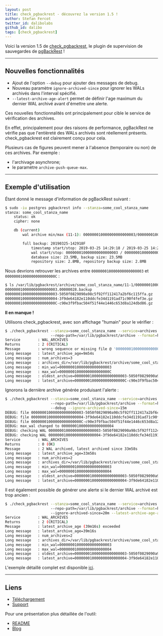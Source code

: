 ```yaml
---
layout: post
title: check_pgbackrest - découvrez la version 1.5 !
author: Stefan Fercot
twitter_id: dalibolabs
github_id: dalibo
tags: [check_pgbackrest]
---
```


Voici la version 1.5 de [check_pgbackrest](https://github.com/dalibo/check_pgbackrest), 
le plugin de supervision de sauvegardes de [pgBackRest](http://pgbackrest.org/) !

<!--MORE-->

-----

## Nouvelles fonctionnalités

  * Ajout de l'option `--debug` pour ajouter des messages de debug.
  * Nouveau paramètre `ignore-archived-since` pour ignorer les WALs archivés 
  dans l'interval spécifié.
  * `--latest-archive-age-alert` permet de définir l'age maximum du dernier 
  WAL archivé avant d'émettre une alerte.

Ces nouvelles fonctionnalités ont principalement pour cible le service de 
vérification des archives.

En effet, principalement pour des raisons de performance, pgBackRest ne 
vérifie pas que l'entièreté des WALs archivés sont réellement présents. 
check_pgbackrest est clairement conçu pour cela.

Plusieurs cas de figures peuvent mener à l'absence (temporaire ou non) de ces 
archives. Par exemple :
  * l'archivage asynchrone;
  * le paramètre `archive-push-queue-max`.

-----

## Exemple d'utilisation

Étant donné le message d'information de pgBackRest suivant :

```bash
$ sudo -iu postgres pgbackrest info --stanza=some_cool_stanza_name
stanza: some_cool_stanza_name
    status: ok
    cipher: none

    db (current)
        wal archive min/max (11-1): 000000010000000000000003/00000001000000000000000C

        full backup: 20190325-142918F
            timestamp start/stop: 2019-03-25 14:29:18 / 2019-03-25 14:29:28
            wal start/stop: 000000010000000000000003 / 000000010000000000000003
            database size: 23.5MB, backup size: 23.5MB
            repository size: 2.8MB, repository backup size: 2.8MB
```

Nous devrions retrouver les archives entre `000000010000000000000003` et 
`00000001000000000000000C` :

```bash
$ ls /var/lib/pgbackrest/archive/some_cool_stanza_name/11-1/0000000100000000/
000000010000000000000003.00000028.backup
000000010000000000000003-5050f0829090a98c5f92ff112417a2bf6c115ffa.gz
000000010000000000000004-3f9de64182e110ddcfe34d1191ad71c90f4fef3e.gz
00000001000000000000000C-c90e3f9fbac504f51f44e1446c653d8a124dbd86.gz
```

**Il en manque !**

Utilisons check_pgbackrest, avec son affichage "humain" pour le vérifier :

```bash
$ ./check_pgbackrest --stanza=some_cool_stanza_name --service=archives 
                     --repo-path=/var/lib/pgbackrest/archive --format=human
Service        : WAL_ARCHIVES
Returns        : 2 (CRITICAL)
Message        : wrong sequence or missing file @ '000000010000000000000005'
Long message   : latest_archive_age=9m54s
Long message   : num_archives=3
Long message   : archives_dir=/var/lib/pgbackrest/archive/some_cool_stanza_name/11-1
Long message   : min_wal=000000010000000000000003
Long message   : max_wal=00000001000000000000000C
Long message   : oldest_archive=000000010000000000000003-5050f0829090a98c5f92ff112417a2bf6c115ffa.gz
Long message   : latest_archive=00000001000000000000000C-c90e3f9fbac504f51f44e1446c653d8a124dbd86.gz
```

Ignorons la dernière archive générée produisant l'alerte :

```bash
$ ./check_pgbackrest --stanza=some_cool_stanza_name --service=archives 
                     --repo-path=/var/lib/pgbackrest/archive --format=human 
                     --debug --ignore-archived-since=15m
DEBUG: file 000000010000000000000003-5050f0829090a98c5f92ff112417a2bf6c115ffa.gz as interval since epoch : 36m52s
DEBUG: file 000000010000000000000004-3f9de64182e110ddcfe34d1191ad71c90f4fef3e.gz as interval since epoch : 33m58s
DEBUG: file 00000001000000000000000C-c90e3f9fbac504f51f44e1446c653d8a124dbd86.gz as interval since epoch : 11m45s
DEBUG: max_wal changed to 000000010000000000000004
DEBUG: checking WAL 000000010000000000000003-5050f0829090a98c5f92ff112417a2bf6c115ffa.gz
DEBUG: checking WAL 000000010000000000000004-3f9de64182e110ddcfe34d1191ad71c90f4fef3e.gz
Service        : WAL_ARCHIVES
Returns        : 0 (OK)
Message        : 2 WAL archived, latest archived since 33m58s
Long message   : latest_archive_age=33m58s
Long message   : num_archives=2
Long message   : archives_dir=/var/lib/pgbackrest/archive/some_cool_stanza_name/11-1
Long message   : min_wal=000000010000000000000003
Long message   : max_wal=000000010000000000000004
Long message   : oldest_archive=000000010000000000000003-5050f0829090a98c5f92ff112417a2bf6c115ffa.gz
Long message   : latest_archive=000000010000000000000004-3f9de64182e110ddcfe34d1191ad71c90f4fef3e.gz
```

Il est également possible de générer une alerte si le dernier WAL archivé est 
trop ancien :

```bash
$ ./check_pgbackrest --stanza=some_cool_stanza_name --service=archives 
                     --repo-path=/var/lib/pgbackrest/archive --format=human 
                     --ignore-archived-since=20m --latest-archive-age-alert=10m
Service        : WAL_ARCHIVES
Returns        : 2 (CRITICAL)
Message        : latest_archive_age (39m16s) exceeded
Long message   : latest_archive_age=39m16s
Long message   : num_archives=2
Long message   : archives_dir=/var/lib/pgbackrest/archive/some_cool_stanza_name/11-1
Long message   : min_wal=000000010000000000000003
Long message   : max_wal=000000010000000000000004
Long message   : oldest_archive=000000010000000000000003-5050f0829090a98c5f92ff112417a2bf6c115ffa.gz
Long message   : latest_archive=000000010000000000000004-3f9de64182e110ddcfe34d1191ad71c90f4fef3e.gz
```

L'exemple détaillé complet est disponible [ici](https://pgstef.github.io/2019/03/26/pgbackrest_archiving_tricks.html).

-----

## Liens
  * [Téléchargement](https://github.com/dalibo/check_pgbackrest/releases)  
  * [Support](https://github.com/dalibo/check_pgbackrest/issues)

Pour une présentation plus détaillée de l'outil:
  * [README](https://github.com/dalibo/check_pgbackrest/blob/master/README)
  * [Blog](https://pgstef.github.io/2019/02/20/monitor_pgbackrest_backups_with_nagios.html)